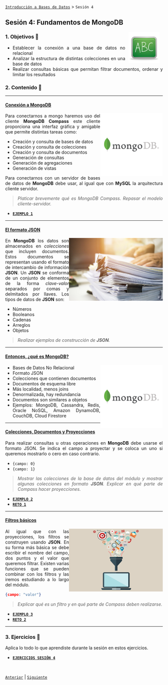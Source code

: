 [`Introducción a Bases de Datos`](../Readme.md) > `Sesión 4`

## Sesión 4: Fundamentos de MongoDB

<img src="../imagenes/pizarron.png" align="right" height="100" width="100" hspace="10">
<div style="text-align: justify;">

### 1. Objetivos :dart: 

- Establecer la conexión a una base de datos no relacional
- Analizar la estructura de distintas colecciones en una base de datos
- Realizar consultas básicas que permitan filtrar documentos, ordenar y limitar los resultados

### 2. Contenido :blue_book:
    
---
#### <ins>Conexión a __MongoDB__</ins>
<img src="imagenes/imagen1.png" align="right" height="200" width="200">

Para conectarnos a mongo haremos uso del cliente __MongoDB Compass__ este cliente proporciona una interfaz gráfica y amigable que permite distintas tareas como:

- Creación y consulta de bases de datos
- Creación y consulta de colecciones
- Creación y consulta de documentos
- Generación de consultas
- Generación de agregaciones
- Generación de vistas

Para conectarnos con un servidor de bases de datos de __MongoDB__ debe usar, al igual que con __MySQL__ la arquitectura cliente servidor.

> *Platicar brevemente qué es MongoDB Compass. Repasar el modelo cliente-servidor.*

- [**`EJEMPLO 1`**](Ejemplo-01/Readme.md)

---
#### <ins>El formato __JSON__</ins>
<img src="imagenes/imagen2.jpg" align="right" height="200" width="300">

En __MongoDB__ los datos son almacenados en *colecciones* que incluyen documentos. Estos documentos se representan usando el formato de intercambio de información __JSON__. Un __JSON__ se conforma de un conjunto de elementos de la forma *clave-valor* separados por comas y delmitados por llaves. Los tipos de datos de __JSON__ son:

- Números
- Booleanos
- Cadenas
- Arreglos
- Objetos
    
> *Realizar ejemplos de construcción de __JSON__.*
    
---
#### <ins>Entonces, ¿qué es __MongoDB__?</ins>
<img src="imagenes/imagen1.png" align="right" height="200" width="200">

- Bases de Datos No Relacional
- Formato JSON
- Colecciones que contienen documentos
- Documentos de esquema libre
- Más localidad, menos joins
- Denormalizada, hay redundancia
- Documentos son similares a objetos
- Ejemplos: MongoDB, Cassandra, Redis, Oracle NoSQL, Amazon DynamoDB, CouchDB, Cloud Firestore
    
---
#### <ins>Colecciones, Documentos y Proyecciones</ins>

Para realizar consultas u otras operaciones en __MongoDB__ debe usarse el formato JSON. Se indica el campo a proyectar y se coloca un uno si queremos mostrarlo o cero en caso contrario.

- `{campo: 0}`
- `{campo: 1}`

> *Mostrar las colecciones de la base de datos del módulo y mostrar algunas colecciones en formato __JSON__. Explicar en qué parte de Compass hacer proyecciones.*

- [**`EJEMPLO 2`**](Ejemplo-02/Readme.md)
- [**`RETO 1`**](Reto-01/Readme.md)	

---
#### <ins>Filtros básicos</ins>
<img src="imagenes/imagen3.png" align="right" height="200" width="300">

Al igual que con las proyecciones, los filtros se construyen usando __JSON__. En su forma más básica se debe escribir el nombre del campo, dos puntos y el valor que queremos filtrar. Existen varias funciones que se pueden combinar con los filtros y las iremos estudiando a lo largo del módulo.

```json
{campo: "valor"}
```

> *Explicar qué es un filtro y en qué parte de Compass deben realizarse.*

- [**`EJEMPLO 3`**](Ejemplo-03/Readme.md)
- [**`RETO 2`**](Reto-02/Readme.md)

---

### 3. Ejercicios :hammer:

Aplica lo todo lo que aprendiste durante la sesión en estos ejercicios. 

- [**`EJERCICIOS SESIÓN 4`**](Ejercicios/Readme.md)

</br>

[`Anterior`](../Sesion-03/Readme.md) | [`Siguiente`](../Sesion-05/Readme.md)

</div>	
